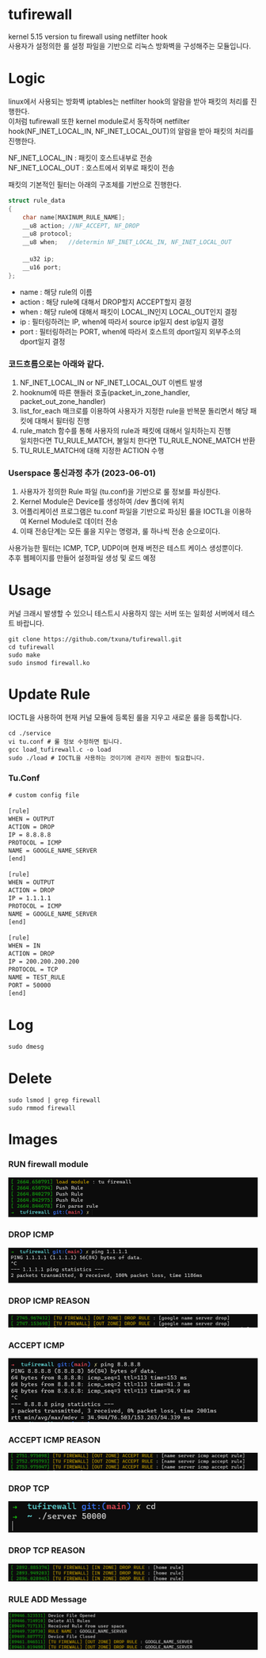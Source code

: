 # tufirewall
kernel 5.15 version tu firewall using netfilter hook  
사용자가 설정의한 룰 설정 파일을 기반으로 리눅스 방화벽을 구성해주는 모듈입니다. 

# Logic
linux에서 사용되는 방화벽 iptables는 netfilter hook의 알람을 받아 패킷의 처리를 진행한다.  
이처럼 tufirewall 또한 kernel module로서 동작하며 netfilter hook(NF_INET_LOCAL_IN, NF_INET_LOCAL_OUT)의 알람을 받아 패킷의 처리를 진행한다.

NF_INET_LOCAL_IN : 패킷이 호스트내부로 전송  
NF_INET_LOCAL_OUT : 호스트에서 외부로 패킷이 전송 

패킷의 기본적인 필터는 아래의 구조체를 기반으로 진행한다. 
```C
struct rule_data
{
	char name[MAXINUM_RULE_NAME];
	__u8 action; //NF_ACCEPT, NF_DROP
	__u8 protocol; 
	__u8 when;   //determin NF_INET_LOCAL_IN, NF_INET_LOCAL_OUT

	__u32 ip;
	__u16 port;
};
```
- name : 해당 rule의 이름  
- action : 해당 rule에 대해서 DROP할지 ACCEPT할지 결정  
- when : 해당 rule에 대해서 패킷이 LOCAL_IN인지 LOCAL_OUT인지 결정  
- ip : 필터링하려는 IP, when에 따라서 source ip일지 dest ip일지 결정  
- port : 필터링하려는 PORT, when에 따라서 호스트의 dport일지 외부주소의 dport일지 결정  


### 코드흐름으로는 아래와 같다.  
1. NF_INET_LOCAL_IN or NF_INET_LOCAL_OUT 이벤트 발생 
2. hooknum에 따른 핸들러 호출(packet_in_zone_handler, packet_out_zone_handler)
3. list_for_each 매크로를 이용하여 사용자가 지정한 rule을 반복문 돌리면서 해당 패킷에 대해서 필터링 진행 
4. rule_match 함수를 통해 사용자의 rule과 패킷에 대해서 일치하는지 진행  
일치한다면 TU_RULE_MATCH, 불일치 한다면 TU_RULE_NONE_MATCH 반환 
5. TU_RULE_MATCH에 대해 지정한 ACTION 수행  

### Userspace 통신과정 추가 (2023-06-01)
1. 사용자가 정의한 Rule 파일 (tu.conf)을 기반으로 룰 정보를 파싱한다.   
2. Kernel Module은 Device를 생성하여 /dev 폴더에 위치   
3. 어플리케이션 프로그램은 tu.conf 파일을 기반으로 파싱된 룰을 IOCTL을 이용하여 Kernel Module로 데이터 전송   
4. 이때 전송단계는 모든 룰을 지우는 명령과, 룰 하나씩 전송 순으로이다.  


사용가능한 필터는 ICMP, TCP, UDP이며 현재 버전은 테스트 케이스 생성뿐이다.  
추후 웹페이지를 만들어 설정파일 생성 및 로드 예정

# Usage
커널 크래시 발생할 수 있으니 테스트시 사용하지 않는 서버 또는 일회성 서버에서 테스트 바랍니다.
```Shell
git clone https://github.com/txuna/tufirewall.git 
cd tufirewall 
sudo make 
sudo insmod firewall.ko 
```

# Update Rule
IOCTL을 사용하여 현재 커널 모듈에 등록된 룰을 지우고 새로운 룰을 등록합니다. 
```Shell
cd ./service
vi tu.conf # 룰 정보 수정하면 됩니다. 
gcc load_tufirewall.c -o load 
sudo ./load # IOCTL을 사용하는 것이기에 관리자 권한이 필요합니다. 
```

### Tu.Conf
```Shell
# custom config file

[rule]
WHEN = OUTPUT
ACTION = DROP
IP = 8.8.8.8
PROTOCOL = ICMP
NAME = GOOGLE_NAME_SERVER
[end]

[rule]
WHEN = OUTPUT
ACTION = DROP
IP = 1.1.1.1
PROTOCOL = ICMP
NAME = GOOGLE_NAME_SERVER
[end]

[rule]
WHEN = IN
ACTION = DROP
IP = 200.200.200.200
PROTOCOL = TCP
NAME = TEST_RULE
PORT = 50000
[end]
```

# Log 
```Shell
sudo dmesg
```

# Delete
```Shell
sudo lsmod | grep firewall
sudo rmmod firewall
```

# Images
### RUN firewall module 
![run](./images/firewall_start.png)

### DROP ICMP 
![block_icmp](./images/firewall_block_icmp.png)

### DROP ICMP REASON
![block_icmp_content](./images/firewall_drop_icmp_content.png)

### ACCEPT ICMP
![allow_icmp](./images/firewall_allow_icmp.png)

### ACCEPT ICMP REASON 
![allow_icmp_content](./images/firewall_allow_icmp_content.png)

### DROP TCP 
![block_tcp](./images/firewalL_run_tcp.png)

### DROP TCP REASON
![block_tcp_content](./images/firewall_drop_tcp_content.png)

### RULE ADD Message
![rule_add_content](./images/rule_add_content.png)